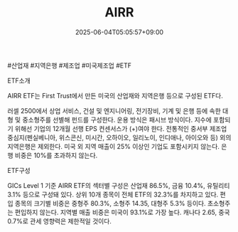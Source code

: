 ﻿---
title: "AIRR"
date: 2025-06-04T05:05:57+09:00
lastmod: 2025-06-04T05:05:57+09:00
type: docs
sidebar:
  open: true
weight: 45
---
<div style="display:none">
  <meta property="article:published_time" content="2025-06-03T20:05:57Z" />
  <meta property="article:modified_time" content="2025-06-03T20:05:57Z" />
</div>
#산업재 #지역은행 #제조업 #미국제조업 #ETF 

ETF소개

AIRR ETF는 First Trust에서 만든 미국의 산업재와 지역은행 등으로 구성된 ETF다. 

러셀 2500에서 상업 서비스, 건설 및 엔지니어링, 전기장비, 기계 및 은행 등에 속한 대형 및 중소형주를 선별해 펀드를 구성한다. 운용 방식은 패시브 방식이다. 지수에 포함되기 위해선 기업의
12개월 선행 EPS 컨센서스가 (+)여야 한다. 전통적인 중서부 제조업 중심지(펜실베니아, 위스콘신, 미시간, 오하이오, 일리노이, 인디애나, 아이오와 등) 외의 지역은행은 제외한다. 미국 외 지역 매출이 25% 이상인 기업도 포함시키지 않는다. 은행 비중은 10%를 초과하지 않는다.

ETF구성

GICs Level 1 기준 AIRR ETF의 섹터별 구성은 산업재 86.5%, 금융
10.4%, 유틸리티 3.1% 등으로 구성돼 있다. 상위 10개 종목이 전체 ETF의 32.3%를 차지하고 있다. 편입 종목의 크기별 비중은 중형주 80.3%, 소형주 14.35, 대형주 5.3% 등이다. 초소형주는 편입하지 않는다. 지역별 매출 비중은 미국이 93.1%로 가장 높다. 캐나다 2.65, 중국 0.7%로 관세 영향력은 제한적일 것이다.
